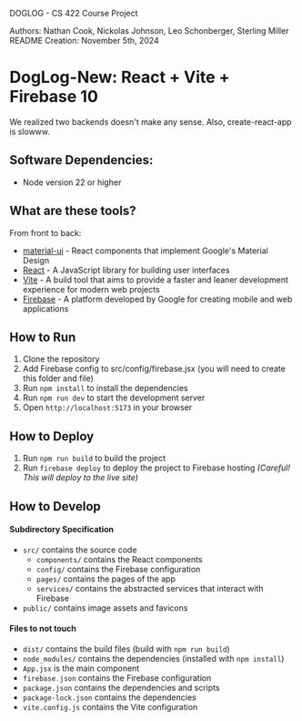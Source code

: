 DOGLOG - CS 422 Course Project 

Authors: Nathan Cook, Nickolas Johnson, Leo Schonberger, Sterling Miller
README Creation: November 5th, 2024

# DogLog-New: React + Vite + Firebase 10
We realized two backends doesn't make any sense. Also, create-react-app is slowww.

## Software Dependencies:
- Node version 22 or higher

## What are these tools? 
From front to back:
- [material-ui](https://material-ui.com/) - React components that implement Google's Material Design
- [React](https://reactjs.org/) - A JavaScript library for building user interfaces
- [Vite](https://vitejs.dev/) - A build tool that aims to provide a faster and leaner development experience for modern web projects
- [Firebase](https://firebase.google.com/) - A platform developed by Google for creating mobile and web applications

## How to Run
1. Clone the repository
2. Add Firebase config to src/config/firebase.jsx (you will need to create this folder and file)
3. Run `npm install` to install the dependencies
4. Run `npm run dev` to start the development server
5. Open `http://localhost:5173` in your browser

## How to Deploy
1. Run `npm run build` to build the project
2. Run `firebase deploy` to deploy the project to Firebase hosting *(Careful! This will deploy to the live site)*

## How to Develop

#### Subdirectory Specification
- `src/` contains the source code
    - `components/` contains the React components
    - `config/` contains the Firebase configuration
    - `pages/` contains the pages of the app
    - `services/` contains the abstracted services that interact with Firebase
- `public/` contains image assets and favicons

#### Files to not touch
- `dist/` contains the build files (build with `npm run build`)
- `node_modules/` contains the dependencies (installed with `npm install`)
- `App.jsx` is the main component
- `firebase.json` contains the Firebase configuration
- `package.json` contains the dependencies and scripts
- `package-lock.json` contains the dependencies
- `vite.config.js` contains the Vite configuration
